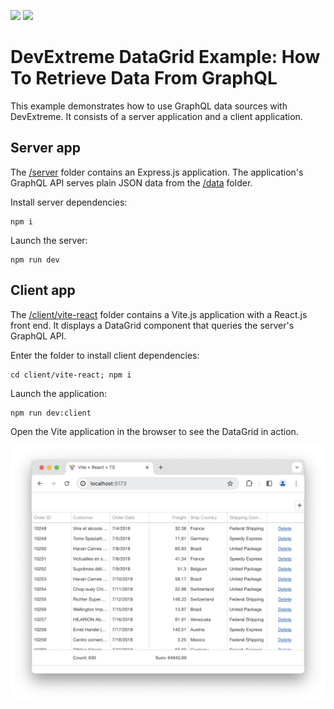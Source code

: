 <!-- default badges list -->
[![](https://img.shields.io/badge/Open_in_DevExpress_Support_Center-FF7200?style=flat-square&logo=DevExpress&logoColor=white)](https://supportcenter.devexpress.com/ticket/details/T1229406)
[![](https://img.shields.io/badge/📖_How_to_use_DevExpress_Examples-e9f6fc?style=flat-square)](https://docs.devexpress.com/GeneralInformation/403183)
<!-- default badges end -->

# DevExtreme DataGrid Example: How To Retrieve Data From GraphQL

This example demonstrates how to use GraphQL data sources with DevExtreme. It consists of a server application and a client application.

## Server app

The [/server](/server/) folder contains an Express.js application. The application's GraphQL API serves plain JSON data from the [/data](/data/) folder.

Install server dependencies:

```shell
npm i
```

Launch the server:

```shell
npm run dev
```

## Client app

The [/client/vite-react](/client/vite-react/) folder contains a Vite.js application with a React.js front end. It displays a DataGrid component that queries the server's GraphQL API.

Enter the folder to install client dependencies:

```shell
cd client/vite-react; npm i
```

Launch the application:

```shell
npm run dev:client
```

Open the Vite application in the browser to see the DataGrid in action.

![End result](./graphql-datagrid.png)
